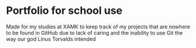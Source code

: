 # Portfolio for school use
Made for my studies at XAMK to keep track of my projects that are nowhere to be found in GitHub due to lack of caring and the inability to use Git the way our god Linus Torvalds intended

